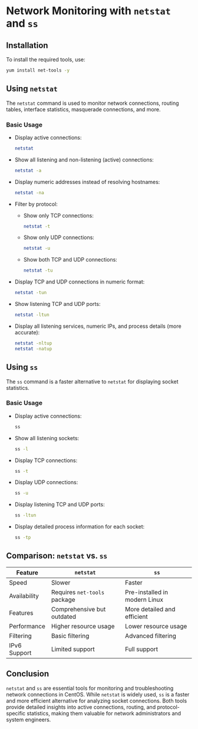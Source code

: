 # **Network Monitoring with `netstat` and `ss`**

## Installation

To install the required tools, use:

```bash
yum install net-tools -y

```

## **Using `netstat`**

The `netstat` command is used to monitor network connections, routing tables, interface statistics, masquerade connections, and more.

### **Basic Usage**

- Display active connections:
    
    ```bash
    netstat
    
    ```
    
- Show all listening and non-listening (active) connections:
    
    ```bash
    netstat -a
    
    ```
    
- Display numeric addresses instead of resolving hostnames:
    
    ```bash
    netstat -na
    
    ```
    
- Filter by protocol:
    - Show only TCP connections:
        
        ```bash
        netstat -t
        
        ```
        
    - Show only UDP connections:
        
        ```bash
        netstat -u
        
        ```
        
    - Show both TCP and UDP connections:
        
        ```bash
        netstat -tu
        
        ```
        
- Display TCP and UDP connections in numeric format:
    
    ```bash
    netstat -tun
    
    ```
    
- Show listening TCP and UDP ports:
    
    ```bash
    netstat -ltun
    
    ```
    
- Display all listening services, numeric IPs, and process details (more accurate):
    
    ```bash
    netstat -nltup
    netstat -natup
    
    ```
    

## **Using `ss`**

The `ss` command is a faster alternative to `netstat` for displaying socket statistics.

### **Basic Usage**

- Display active connections:
    
    ```bash
    ss
    
    ```
    
- Show all listening sockets:
    
    ```bash
    ss -l
    
    ```
    
- Display TCP connections:
    
    ```bash
    ss -t
    
    ```
    
- Display UDP connections:
    
    ```bash
    ss -u
    
    ```
    
- Display listening TCP and UDP ports:
    
    ```bash
    ss -ltun
    
    ```
    
- Display detailed process information for each socket:
    
    ```bash
    ss -tp
    
    ```
    

## **Comparison: `netstat` vs. `ss`**

| Feature | `netstat` | `ss` |
| --- | --- | --- |
| Speed | Slower | Faster |
| Availability | Requires `net-tools` package | Pre-installed in modern Linux |
| Features | Comprehensive but outdated | More detailed and efficient |
| Performance | Higher resource usage | Lower resource usage |
| Filtering | Basic filtering | Advanced filtering |
| IPv6 Support | Limited support | Full support |

## **Conclusion**

`netstat` and `ss` are essential tools for monitoring and troubleshooting network connections in CentOS. While `netstat` is widely used, `ss` is a faster and more efficient alternative for analyzing socket connections. Both tools provide detailed insights into active connections, routing, and protocol-specific statistics, making them valuable for network administrators and system engineers.
